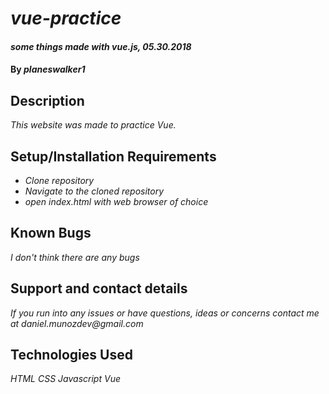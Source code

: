 # _vue-practice_

#### _some things made with vue.js, 05.30.2018_

#### By _**planeswalker1**_

## Description

_This website was made to practice Vue._

## Setup/Installation Requirements

* _Clone repository_
* _Navigate to the cloned repository_
* _open index.html with web browser of choice_

## Known Bugs

_I don't think there are any bugs_

## Support and contact details

_If you run into any issues or have questions, ideas or concerns contact me at daniel.munozdev@gmail.com_

## Technologies Used

_HTML_
_CSS_
_Javascript_
_Vue_
